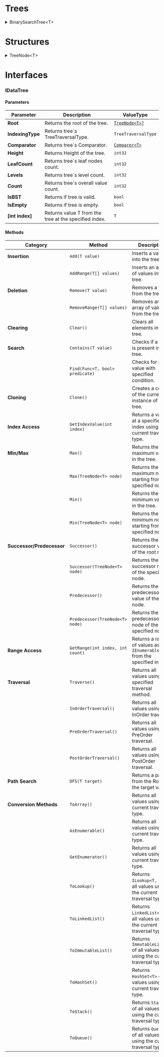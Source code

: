 # Trees
<details>
  <summary>BinarySearchTree&lt;T&gt;</summary>
    
  ### Definition
  `public class BinarySearchTree<T> : IDataTree<T>`
  
  ### Constructor
  `public BinarySearchTree(TreeNode<T>? root = null, Comparer<T>? comparer = null, TreeTraversalType indexingType = TreeTraversalType.InOrder)`
  
  #### Interface Parameter Implementations
  | **Interface**            |**Parameter**|**Description**|**MethodType**|
  |--------------------------|-------------|---------------|--------------|
  | **IDataTree<T>**          |`Root`       | Returns the root of the tree.|[`TreeNode<T>?`](#treenodet)|
  | **IDataTree<T>**          |`IndexingType`| Returns tree's TreeTraversalType.|`TreeTraversalType`|
  | **IDataTree<T>**          |`Comparator` | Returns tree's Comparator.|[`Comparer<T>`](https://learn.microsoft.com/en-us/dotnet/api/system.collections.icomparer?view=net-9.0)|
  | **IDataTree<T>**          |`Height`     | Returns Height of the tree.|`int32`|
  | **IDataTree<T>**          |`LeafCount`  | Returns tree's leaf nodes count.|`int32`|
  | **IDataTree<T>**          |`Levels`     | Returns tree's level count.|`int32`|
  | **IDataTree<T>**          |`Count`      | Returns tree's overall value count.|`int32`|
  | **IDataTree<T>**          |`IsBST`      | Returns if tree is valid.|`bool`|
  | **IDataTree<T>**          |`IsEmpty`    | Returns if tree is empty.|`bool`|
  | **IDataTree<T>**          |`[int index]`| Returns value T from the tree at the specified index.|`T`|
  
  #### Interface Methods Implementations 
  | **Interface**            |**Method**                 |**Description**                                   |**MethodType**|
  |--------------------------|---------------------------|--------------------------------------------------|--------------|
  | **IDataTree<T>**          |`Add(T value)`             | Inserts a value into the tree.                   |`void`        |
  | **IDataTree<T>**          |`AddRange(T[] values)`     | Inserts an array of values into the tree.        |`void`        |
  | **IDataTree<T>**          |`Remove(T value)`          | Removes a value from the tree.                   |`void`        |
  | **IDataTree<T>**          |`RemoveRange(T[] values)`  | Removes an array of values from the tree.        |`void`        |
  | **IDataTree<T>**          |`Clear()`                  | Clears all elements in the tree.                 |`void`        |
  | **IDataTree<T>**          |`Contains(T value)`        | Checks if a value is present in the tree.        |`bool`        |
  | **IDataTree<T>**          |`Find(Func<T, bool> predicate)`| Checks for a value with a specified condition.|`T`          |
  | **IDataTree<T>**          |`Clone()`                  | Creates a copy of the current instance of the tree.|[`IDataTree<T>`](#idataTree-t)|
  | **IDataTree<T>**          |`GetIndexValue(int index)` | Returns a value at a specified index using the current traversal type.|`T`|
  | **IDataTree<T>**          |`Max()`                    | Returns the maximum value in the tree.           |`T`          |
  | **IDataTree<T>**          |`Max(TreeNode<T> node)`    | Returns the maximum node starting from the specified node.|[`TreeNode<T>?`](#treenodet)|
  | **IDataTree<T>**          |`Min()`                    | Returns the minimum value in the tree.           |`T`          |
  | **IDataTree<T>**          |`Min(TreeNode<T> node)`    | Returns the minimum node starting from the specified node.|[`TreeNode<T>?`](#treenodet)|
  | **IDataTree<T>**          |`Successor()`              | Returns the successor value of the root node.    |`T`          |
  | **IDataTree<T>**          |`Successor(TreeNode<T> node)`| Returns the successor node of the specified node.|[`TreeNode<T>?`](#treenodet)|
  | **IDataTree<T>**          |`Predecessor()`            | Returns the predecessor value of the root node.  |`T`          |
  | **IDataTree<T>**          |`Predecessor(TreeNode<T> node)`| Returns the predecessor node of the specified node.|[`TreeNode<T>?`](#treenodet)|
  | **IDataTree<T>**          |`GetRange(int index, int count)`| Returns a range of values as `IEnumerable<T>` from the specified index.|[`IEnumerable<T>`](https://learn.microsoft.com/en-us/dotnet/api/system.collections.generic.ienumerable-1?view=net-9.0)|
  | **IDataTree<T>**          |`Traverse()`               | Returns all values using the specified traversal method.|[`IEnumerable<T>`](https://learn.microsoft.com/en-us/dotnet/api/system.collections.generic.ienumerable-1?view=net-9.0)|
  | **IDataTree<T>**          |`InOrderTraversal()`       | Returns all values using InOrder traversal.      |[`IEnumerable<T>`](https://learn.microsoft.com/en-us/dotnet/api/system.collections.generic.ienumerable-1?view=net-9.0)|
  | **IDataTree<T>**          |`PreOrderTraversal()`      | Returns all values using PreOrder traversal.     |[`IEnumerable<T>`](https://learn.microsoft.com/en-us/dotnet/api/system.collections.generic.ienumerable-1?view=net-9.0)|
  | **IDataTree<T>**          |`PostOrderTraversal()`     | Returns all values using PostOrder traversal.    |[`IEnumerable<T>`](https://learn.microsoft.com/en-us/dotnet/api/system.collections.generic.ienumerable-1?view=net-9.0)|
  | **IDataTree<T>**          |`DFS(T target)`            | Returns a path from the Root to the target value.|[`IEnumerable<T>`](https://learn.microsoft.com/en-us/dotnet/api/system.collections.generic.ienumerable-1?view=net-9.0)|
  | **IDataTree<T>**          |`ToArray()`                | Returns all values using the current traversal type.|[`T[]`](https://learn.microsoft.com/en-us/dotnet/csharp/language-reference/builtin-types/arrays)|
  | **IDataTree<T>**          |`AsEnumerable()`           | Returns all values using the current traversal type.|[`IEnumerable<T>`](https://learn.microsoft.com/en-us/dotnet/api/system.collections.generic.ienumerable-1?view=net-9.0)|
  | **IDataTree<T>**          |`GetEnumerator()`          | Returns all values using the current traversal type.|[`IEnumerable<T>`](https://learn.microsoft.com/en-us/dotnet/api/system.collections.generic.ienumerable-1?view=net-9.0)|
  | **IDataTree<T>**          |`ToLookup()`               | Returns `ILookup<T, T>` of all values using the current traversal type.|[`ILookup<T, T>`](https://learn.microsoft.com/en-us/dotnet/api/system.linq.ilookup-2?view=net-9.0)|
  | **IDataTree<T>**          |`ToLinkedList()`           | Returns `LinkedList<T>` of all values using the current traversal type.|[`LinkedList<T>`](https://learn.microsoft.com/en-us/dotnet/api/system.collections.generic.linkedlist-1?view=net-9.0)|
  | **IDataTree<T>**          |`ToImmutableList()`        | Returns `ImmutableList<T>` of all values using the current traversal type.|[`ImmutableList<T>`](https://learn.microsoft.com/en-us/dotnet/api/system.collections.immutable.immutablelist-1?view=net-9.0)|
  | **IDataTree<T>**          |`ToHashSet()`              | Returns `HashSet<T>` of all values using the current traversal type.|[`HashSet<T>`](https://learn.microsoft.com/en-us/dotnet/api/system.collections.generic.hashset-1?view=net-9.0)|
  | **IDataTree<T>**          |`ToStack()`                | Returns `Stack<T>` of all values using the current traversal type.|[`Stack<T>`](https://learn.microsoft.com/en-us/dotnet/api/system.collections.generic.stack-1?view=net-9.0)|
  | **IDataTree<T>**          |`ToQueue()`                | Returns `Queue<T>` of all values using the current traversal type.|[`Queue<T>`](https://learn.microsoft.com/en-us/dotnet/api/system.collections.generic.queue-1?view=net-9.0)|
</details>

# Structures
<details>
  <summary>TreeNode&lt;T&gt;</summary>
  
  #### Definition
  `public class TreeNode<T> : IDisposable`
  
  #### Constructor
  `public TreeNode(T value, TreeNode<T>? left = null, TreeNode<T>? right = null, TreeNode<T>? parent = null)`
  
  #### Parameters
  | **Parameter**   |**Description**|**ValueType**|
  |-----------------|---------------|-------------|
  | **Value**       | Returns the value of the node.|`T`|
  | **Size**        | Returns node`s subtree size.|`int32`|
  | **IsLeaf**      | Returns if node is marked as leaf.|`bool`|
  | **Left**        | Returns left child of the node.|[`TreeNode<T>?`](#treenodet)|
  | **Right**       | Returns right child of the node.|[`TreeNode<T>?`](#treenodet)|
  | **Parent**      | Returns parent of the node.|[`TreeNode<T>?`](#treenodet)|
  #### Interface Methods Implementations 
  | **Interface**            |**Method**|**Description**|**MethodType**|
  |--------------------------|----------|---------------|--------------|
  | **IDisposable**          |`Dispose()`| Disposes the node and all the child nodes.|`void`|
</details>

# Interfaces
  ### IDataTree<T>  
  #### Parameters
  | **Parameter**   |**Description**|**ValueType**|
  |-----------------|---------------|-------------|
  | **Root**        | Returns the root of the tree.|[`TreeNode<T>?`](#treenodet)|
  | **IndexingType**| Returns tree`s TreeTraversalType.|`TreeTraversalType`|
  | **Comparator**  | Returns tree`s Comparator.|[`Comparer<T>`](https://learn.microsoft.com/en-us/dotnet/api/system.collections.icomparer?view=net-9.0)|
  | **Height**      | Returns Height of the tree.|`int32`|
  | **LeafCount**   | Returns tree`s leaf nodes count.|`int32`|
  | **Levels**      | Returns tree`s level count.|`int32`|
  | **Count**       | Returns tree`s overall value count.|`int32`|
  | **IsBST**       | Returns if tree is valid.|`bool`|
  | **IsEmpty**     | Returns if tree is empty.|`bool`|
  | **[int index]** | Returns value T from the tree at the specified index.|`T`|
  #### Methods
  | **Category**            |**Method**|**Description**|**MethodType**|
  |-------------------------|----------|---------------|--------------|
  | **Insertion**           |`Add(T value)`| Inserts a value into the tree.|`void`|
  |                         |`AddRange(T[] values)`| Inserts an array of values into the tree.|`void`|
  | **Deletion**            |`Remove(T value)`| Removes a value from the tree.|`void`|
  |                         |`RemoveRange(T[] values)`| Removes an array of values from the tree.|`void`|
  | **Clearing**            |`Clear()`| Clears all elements in the tree.|`void`|
  | **Search**              |`Contains(T value)`| Checks if a value is present in the tree.|`bool`|
  |                         |`Find(Func<T, bool> predicate)`| Checks for a value with specified condition.|`T`|
  | **Cloning**             |`Clone()`| Creates a copy of the current instance of the tree.|[`IDataTree<T>`](#idataTree-t)|
  | **Index Access**        |`GetIndexValue(int index)`| Returns a value at a specified index using the current traversal type.|`T`|
  | **Min/Max**             |`Max()`| Returns the maximum value in the tree.|`T`|
  |                         |`Max(TreeNode<T> node)`| Returns the maximum node starting from the specified node.|[`TreeNode<T>?`](#treenodet)|
  |                         |`Min()`| Returns the minimum value in the tree.|`T`|
  |                         |`Min(TreeNode<T> node)`| Returns the minimum node starting from the specified node.|[`TreeNode<T>?`](#treenodet)|
  | **Successor/Predecessor**|`Successor()`| Returns the successor value of the root node.|`T`|
  |                         | `Successor(TreeNode<T> node)`| Returns the successor node of the specified node.|[`TreeNode<T>?`](#treenodet)|
  |                         |`Predecessor()`| Returns the predecessor value of the root node.|`T`|
  |                         |`Predecessor(TreeNode<T> node)`| Returns the predecessor node of the specified node.|[`TreeNode<T>?`](#treenodet)|
  | **Range Access**        |`GetRange(int index, int count)`| Returns a range of values as `IEnumerable<T>` from the specified index.|[`IEnumerable<T>`](https://learn.microsoft.com/en-us/dotnet/api/system.collections.generic.ienumerable-1?view=net-9.0)|
  | **Traversal**           |`Traverse()`| Returns all values using the specified traversal method.|[`IEnumerable<T>`](https://learn.microsoft.com/en-us/dotnet/api/system.collections.generic.ienumerable-1?view=net-9.0)|
  |                         |`InOrderTraversal()`| Returns all values using InOrder traversal.|[`IEnumerable<T>`](https://learn.microsoft.com/en-us/dotnet/api/system.collections.generic.ienumerable-1?view=net-9.0)|
  |                         |`PreOrderTraversal()`| Returns all values using PreOrder traversal.|[`IEnumerable<T>`](https://learn.microsoft.com/en-us/dotnet/api/system.collections.generic.ienumerable-1?view=net-9.0)|
  |                         |`PostOrderTraversal()`| Returns all values using PostOrder traversal.|[`IEnumerable<T>`](https://learn.microsoft.com/en-us/dotnet/api/system.collections.generic.ienumerable-1?view=net-9.0)|
  | **Path Search**         |`DFS(T target)`| Returns a path from the Root to the target value.|[`IEnumerable<T>`](https://learn.microsoft.com/en-us/dotnet/api/system.collections.generic.ienumerable-1?view=net-9.0)|
  | **Conversion Methods**  |`ToArray()`| Returns all values using the current traversal type.|[`T[]`](https://learn.microsoft.com/en-us/dotnet/csharp/language-reference/builtin-types/arrays)|
  |                         |`AsEnumerable()`| Returns all values using the current traversal type.|[`IEnumerable<T>`](https://learn.microsoft.com/en-us/dotnet/api/system.collections.generic.ienumerable-1?view=net-9.0)|
  |                         |`GetEnumerator()`| Returns all values using the current traversal type.|[`IEnumerable<T>`](https://learn.microsoft.com/en-us/dotnet/api/system.collections.generic.ienumerable-1?view=net-9.0)|
  |                         |`ToLookup()`| Returns `ILookup<T, T>` of all values using the current traversal type.|[`ILookup<T, T>`](https://learn.microsoft.com/en-us/dotnet/api/system.linq.ilookup-2?view=net-9.0)|
  |                         |`ToLinkedList()`| Returns `LinkedList<T>` of all values using the current traversal type.|[`LinkedList<T>`](https://learn.microsoft.com/en-us/dotnet/api/system.collections.generic.linkedlist-1?view=net-9.0)|
  |                         |`ToImmutableList()`| Returns `ImmutableList<T>` of all values using the current traversal type.|[`ImmutableList<T>`](https://learn.microsoft.com/en-us/dotnet/api/system.collections.immutable.immutablelist-1?view=net-9.0)|
  |                         |`ToHashSet()`| Returns `HashSet<T>` of all values using the current traversal type.|[`HashSet<T>`](https://learn.microsoft.com/en-us/dotnet/api/system.collections.generic.hashset-1?view=net-9.0)|
  |                         |`ToStack()`| Returns `Stack<T>` of all values using the current traversal type.|[`Stack<T>`](https://learn.microsoft.com/en-us/dotnet/api/system.collections.generic.stack-1?view=net-9.0)|
  |                         |`ToQueue()`| Returns `Queue<T>` of all values using the current traversal type.|[`Queue<T>`](https://learn.microsoft.com/en-us/dotnet/api/system.collections.generic.queue-1?view=net-9.0)|
